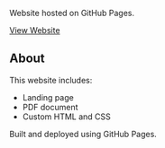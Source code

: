  Website hosted on GitHub Pages.

[View Website](https://username.github.io/mywebsite/)

## About
This website includes:
- Landing page
- PDF document
- Custom HTML and CSS

Built and deployed using GitHub Pages.

